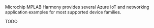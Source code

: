 Microchip MPLAB Harmony provides several Azure IoT and networking application examples for most supported device families.

TODO

